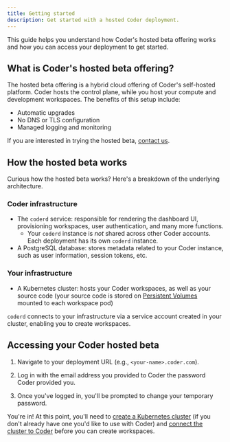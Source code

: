 ```yaml
---
title: Getting started
description: Get started with a hosted Coder deployment.
---
```


This guide helps you understand how Coder's hosted beta offering works and how
you can access your deployment to get started.

## What is Coder's hosted beta offering?

The hosted beta offering is a hybrid cloud offering of Coder's self-hosted
platform. Coder hosts the control plane, while you host your compute and
development workspaces. The benefits of this setup include:

- Automatic upgrades
- No DNS or TLS configuration
- Managed logging and monitoring

If you are interested in trying the hosted beta,
[contact us](https://coder.com/contact?note=I%20would%20like%20to%20try%20the%20hosted%20offer.%0A%0ANumber%20of%20developers%3A%0A%0AUse%20case%3A).

## How the hosted beta works

Curious how the hosted beta works? Here's a breakdown of the underlying
architecture.

### Coder infrastructure

- The `coderd` service: responsible for rendering the dashboard UI, provisioning
  workspaces, user authentication, and many more functions.
  - Your `coderd` instance is _not_ shared across other Coder accounts. Each
    deployment has its own `coderd` instance.
- A PostgreSQL database: stores metadata related to your Coder instance, such as
  user information, session tokens, etc.

### Your infrastructure

- A Kubernetes cluster: hosts your Coder workspaces, as well as your source code
  (your source code is stored on
  [Persistent Volumes](https://kubernetes.io/docs/concepts/storage/persistent-volumes/)
  mounted to each workspace pod)

`coderd` connects to your infrastructure via a service account created in your
cluster, enabling you to create workspaces.

## Accessing your Coder hosted beta

1. Navigate to your deployment URL (e.g., `<your-name>.coder.com`).

1. Log in with the email address you provided to Coder the password Coder
   provided you.

1. Once you've logged in, you'll be prompted to change your temporary password.

You're in! At this point, you'll need to
[create a Kubernetes cluster](../../setup/kubernetes/index.md) (if you don't
already have one you'd like to use with Coder) and
[connect the cluster to Coder](../../admin/workspace-providers/deployment.md)
before you can create workspaces.
